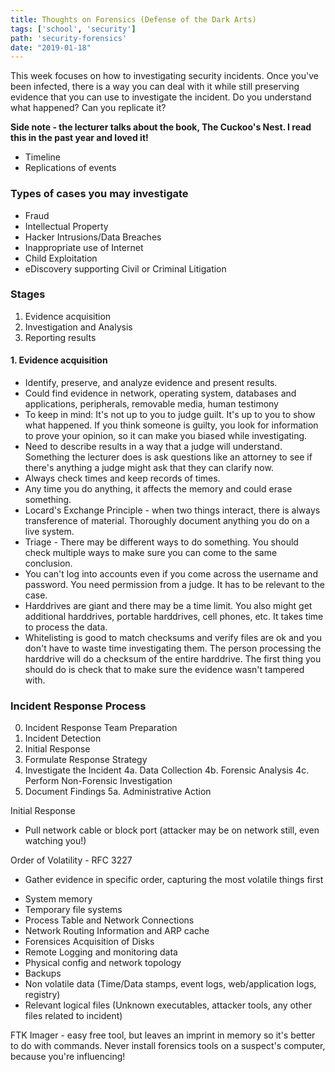 ```yaml
---
title: Thoughts on Forensics (Defense of the Dark Arts)
tags: ['school', 'security']
path: 'security-forensics'
date: "2019-01-18"
---
```


This week focuses on how to investigating security incidents. Once you've been infected, there is a way you can deal with it while still preserving evidence that you can use to investigate the incident. Do you understand what happened? Can you replicate it?

__Side note - the lecturer talks about the book, The Cuckoo's Nest. I read this in the past year and loved it!__

* Timeline
* Replications of events

### Types of cases you may investigate
* Fraud
* Intellectual Property
* Hacker Intrusions/Data Breaches
* Inappropriate use of Internet
* Child Exploitation
* eDiscovery supporting Civil or Criminal Litigation

### Stages
1. Evidence acquisition
2. Investigation and Analysis
3. Reporting results

#### 1. Evidence acquisition
* Identify, preserve, and analyze evidence and present results.
* Could find evidence in network, operating system, databases and applications, peripherals, removable media, human testimony
* To keep in mind: It's not up to you to judge guilt. It's up to you to show what happened. If you think someone is guilty, you look for information to prove your opinion, so it can make you biased while investigating.
* Need to describe results in a way that a judge will understand. Something the lecturer does is ask questions like an attorney to see if there's anything a judge might ask that they can clarify now.
* Always check times and keep records of times.
* Any time you do anything, it affects the memory and could erase something.
* Locard's Exchange Principle - when two things interact, there is always transference of material. Thoroughly document anything you do on a live system.
* Triage - There may be different ways to do something. You should check multiple ways to make sure you can come to the same conclusion.
* You can't log into accounts even if you come across the username and password. You need permission from a judge. It has to be relevant to the case.
* Harddrives are giant and there may be a time limit. You also might get additional harddrives, portable harddrives, cell phones, etc. It takes time to process the data.
* Whitelisting is good to match checksums and verify files are ok and you don't have to waste time investigating them. The person processing the harddrive will do a checksum of the entire harddrive. The first thing you should do is check that to make sure the evidence wasn't tampered with.

### Incident Response Process
0. Incident Response Team Preparation
1. Incident Detection
2. Initial Response
3. Formulate Response Strategy
4. Investigate the Incident
4a. Data Collection
4b. Forensic Analysis
4c. Perform Non-Forensic Investigation
5. Document Findings
5a. Administrative Action

Initial Response
- Pull network cable or block port (attacker may be on network still, even watching you!)

Order of Volatility - RFC 3227
- Gather evidence in specific order, capturing the most volatile things first
* System memory
* Temporary file systems
* Process Table and Network Connections
* Network Routing Information and ARP cache
* Forensices Acquisition of Disks
* Remote Logging and monitoring data
* Physical config and network topology
* Backups
* Non volatile data (Time/Data stamps, event logs, web/application logs, registry)
* Relevant logical files (Unknown executables, attacker tools, any other files related to incident)


FTK Imager - easy free tool, but leaves an imprint in memory so it's better to do with commands.
Never install forensics tools on a suspect's computer, because you're influencing!

